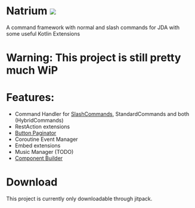 # Natrium [![](https://jitci.com/gh/jan-tennert/Natrium/svg)](https://jitci.com/gh/jan-tennert/Natrium)

A command framework with normal and slash commands for JDA with some useful Kotlin Extensions 
# Warning: This project is still pretty much WiP

# Features:
- Command Handler for [SlashCommands](https://github.com/jan-tennert/Natrium/wiki/SlashCommands), StandardCommands and both (HybridCommands)
- RestAction extensions
- [Button Paginator](https://github.com/jan-tennert/Natrium/wiki/ButtonPaginator)
- Coroutine Event Manager
- Embed extensions
- Music Manager (TODO)
- [Component Builder](https://github.com/jan-tennert/Natrium/wiki/Components)

# Download

This project is currently only downloadable through jitpack.
